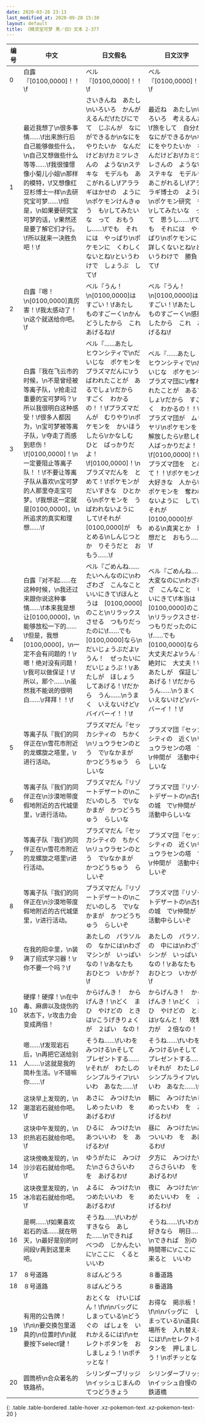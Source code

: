 ```yaml
---
date: 2020-03-26 23:13
last_modified_at: 2020-09-28 15:30
layout: default
title: 《精灵宝可梦 黑／白》文本 2-377
---
```

| 编号 | 中文 | 日文假名 | 日文汉字 |
| ---- | ---- | ---- | --- |
| 0 | 白露『[0100,0000]！！\f | ベル『[0100,0000]！！\f | ベル『[0100,0000]！！\f |
| 1 | 最近我想了\n很多事情……\f出来旅行后自己能够做些什么，\n自己又想做些什么等等……\f我很憧憬像小菊儿小姐\n那样的模特，\f又想像红豆杉博士一样\n去研究宝可梦……\f但是，\n如果要研究宝可梦的话，\r果然还是要了解它们才行。\f所以就来一决胜负吧！\f | さいきんね　あたし\nいろいろ　かんがえるんだ\fたびにでて　じぶんが　なにができるか\nなにを　やりたいか　なんだけどお\fカミツレさんの　ような\nステキな　モデルも　あこがれるし\fアララギはかせの　ように\nポケモンけんきゅう　も\rしてみたいな　って　おもうし……\fでも　それには　やっぱり\nポケモンに　くわしくないとね\rというわけで　しょうぶ　して\f | 最近ね　あたし\nいろいろ　考えるんだ\f旅をして　自分が　なにができるか\nなにをやりたいか　なんだけどお\fカミツレさんの　ような\nステキな　モデルも　あこがれるし\fアララギ博士の　ように\nポケモン研究　も\rしてみたいな　って　思うし……\fでも　それには　やっぱり\nポケモンに　詳しくないとね\rというわけで　勝負して\f |
| 2 | 白露『嗯！\n[0100,0000]真厉害！\f我太感动了！\n这个就送给你吧。\f | ベル『うん！\n[0100,0000]は　すごい！\fあたし　ものすごーく\nかんどうしたから　これ　あげるね\f | ベル『うん！\n[0100,0000]は　すごい！\fあたし　ものすごーく\n感動したから　これ　あげるね\f |
| 3 | 白露『我在飞云市的时候，\n不是曾经被等离子队，\r抢走过重要的宝可梦吗？\r所以我很明白这种感受！\f很多人都因为，\n宝可梦被等离子队，\r夺走了而感到悲伤！\f[0100,0000]！\n一定要阻止等离子队！！\f不要让等离子队从喜欢\n宝可梦的人那里夺走宝可梦。\f我想这一定就是[0100,0000]，\n所追求的真实和理想……\f | ベル『……あたし　ヒウンシティで\nだいじな　ポケモンを　プラズマだんに\rうばわれたことが　あるでしょ\rだから　すごく　わかるの！！\fプラズマだんが　むりやり\nポケモンを　かいほう　したら\rかなしむ　ひと　ばっかりだよ！\f[0100,0000]！\nプラズマだんを　とめて！\fポケモンが　だいすきな　ひとから\nポケモンを　うばわれないように　して\fそれが　[0100,0000]が　もとめる\nしんじつとか　りそうだと　おもう……\f | ベル『……あたし　ヒウンシティで\nだいじな　ポケモンを　プラズマ団に\r奪われたことが　あるでしょ\rだから　すごく　わかるの！！\fプラズマ団が　ムリヤリ\nポケモンを　解放したら\r悲しむ　人ばっかりだよ！\f[0100,0000]！\nプラズマ団を　とめて！！\fポケモンが　大好きな　人から\nポケモンを　奪われないように　して\fそれが　[0100,0000]が　求める\n真実とか　理想だと　おもう……\f |
| 4 | 白露『对不起……在这种时候，\n我还过来跟你说这种事情……\f本来我是想让[0100,0000]，\n能够放松一下的……\f但是，我想[0100,0000]，\n一定不会有问题的！\r嗯！绝对没有问题！\r我可以做保证！\f所以，那个……\n虽然我不能说的很明白……\r拜拜！！\f | ベル『ごめんね……　たいへんなのに\nわざわざ　こんなこと　いいにきて\fほんとうは　[0100,0000]のこと\nリラックスさせる　つもりだったのに\f……でも　[0100,0000]なら\nだいじょうぶだよ\rうん！　ぜったいに　だいじょうぶ！\rあたしが　ほしょう　してあげる！\fだから　うん……\nうまく　いえないけど\rバイバーイ！！\f | ベル『ごめんね……　大変なのに\nわざわざ　こんなこと　いいにきて\f本当は　[0100,0000]のこと\nリラックスさせる　つもりだったのに\f……でも　[0100,0000]なら\n大丈夫だよ\rうん！　絶対に　大丈夫！\rあたしが　保証してあげる！\fだから　うん……\nうまく　いえないけど\rバイバーイ！！\f |
| 5 | 等离子队『我们的同伴正在\n雪花市附近的龙螺旋之塔里，\r进行活动。 | プラズマだん『セッカシティの　ちかく\nリュウラセンのとう　で\rなかまが　かつどうちゅう　らしいな | プラズマ団『セッカシティの　近く\nリュウラセンの塔　で\r仲間が　活動中らしいな |
| 6 | 等离子队『我们的同伴正在\n沙漠地带度假地附近的古代城堡里，\r进行活动。 | プラズマだん『リゾートデザートの\nこだいのしろ　で\rなかまが　かつどうちゅう　らしいな | プラズマ団『リゾートデザートの\n古代の城　で\r仲間が　活動中らしいな |
| 7 | 等离子队『我们的同伴正在\n雪花市附近的龙螺旋之塔里\r进行活动。 | プラズマだん『セッカシティの　ちかく\nリュウラセンのとう　で\rなかまが　かつどうちゅう　らしいぞ | プラズマ団『セッカシティの　近く\nリュウラセンの塔　で\r仲間が　活動中らしいぞ |
| 8 | 等离子队『我们的同伴正在\n沙漠地带度假地附近的古代城堡里，\r进行活动。 | プラズマだん『リゾートデザートの\nこだいのしろ　で\rなかまが　かつどうちゅう　らしいぞ | プラズマ団『リゾートデザートの\n古代の城　で\r仲間が　活動中らしいぞ |
| 9 | 在我的阳伞里，\n装满了招式学习器！\r你不要一个吗？\f | あたしの　パラソルの　なかには\nわざマシンが　いっぱい　なの！\rあなたも　おひとつ　いかが？\f | あたしの　パラソルの　中には\nわざマシンが　いっぱい　なの！\rあなたも　おひとつ　いかが？\f |
| 10 | 硬撑！硬撑！\n在中毒、麻痹以及烧伤的状态下，\r攻击力会变成两倍！ | からげんき！　からげんき！\nどく　まひ　やけどの　ときは\rこうげきりょくが　２ばい　なの！ | からげんき！　からげんき！\nどく　まひ　やけどの　ときは\rなんと！　攻撃力が　２倍なの！ |
| 11 | 嗯……\f发现岩石后，\n再把它送给别人……\r这就是我的简朴生活。\r不错嘛你……\f | そうね……\fいわを　みつける\nそして　プレゼントする……\rそれが　わたしの　シンプルライフ\rいいわ　あなた……\f | そうね……\fいわを　みつける\nそして　プレゼントする……\rそれが　わたしの　シンプルライフ\rいいわ　あなた……\f |
| 12 | 这块早上发现的，\n潮湿岩石就给你吧。\f | あさに　みつけた\nしめったいわ　を　あげるわ\f | 朝に　みつけた\nしめったいわ　を　あげるわ\f |
| 13 | 这块中午发现的，\n炽热岩石就给你吧。\f | ひるに　みつけた\nあついいわ　を　あげるわ\f | 昼に　みつけた\nあついいわ　を　あげるわ\f |
| 14 | 这块傍晚发现的，\n沙沙岩石就给你吧。\f | ゆうがたに　みつけた\nさらさらいわ　を　あげるわ\f | 夕方に　みつけた\nさらさらいわ　を　あげるわ\f |
| 15 | 这块夜里发现的，\n冰冷岩石就给你吧。\f | よるに　みつけた\nつめたいいわ　を　あげるわ\f | 夜に　みつけた\nつめたいいわ　を　あげるわ\f |
| 16 | 是啊……\f如果喜欢岩石的话……就在明天，\n最好是别的时间段\r再到这里来吧。 | そうね……\fいわが　すきなら　あした……\nできれば　べつの　じかんたいに\rここに　くると　いいわ | そうね……\fいわが　好きなら　明日……\nできれば　別の　時間帯に\rここに　来ると　いいわ |
| 17 | ８号道路 | ８ばんどうろ | ８番道路 |
| 18 | ８号道路 | ８ばんどうろ | ８番道路 |
| 19 | 有用的公告牌！\f\n\n要交换包里道具的\n位置时\f\n就要按下select键！ | おとくな　けいじばん！\f\n\nバッグに　しまっている\nどうぐの　ばしょを　いれかえるには\f\nセレクトボタンを　おしましょう！\nポチッとな！ | お得な　掲示板！\f\n\nバッグに　しまっている\n道具の　場所を　入れ替えるには\f\nセレクトボタンを　押しましょう！\nポチッとな！ |
| 20 | 圆筒桥\n合众著名的铁路桥。 | シリンダーブリッジ\nイッシュじまんの　てつどうきょう | シリンダーブリッジ\nイッシュ自慢の　鉄道橋 |
{: .table .table-bordered .table-hover .xz-pokemon-text .xz-pokemon-text-20 }